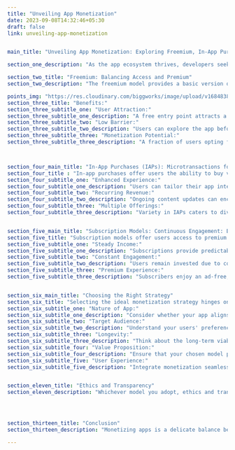 ```yaml
---
title: "Unveiling App Monetization"
date: 2023-09-08T14:32:46+05:30
draft: false
link: unveiling-app-monetization


main_title: "Unveiling App Monetization: Exploring Freemium, In-App Purchases, and Subscription Models"

section_one_description: "As the app ecosystem thrives, developers seek effective ways to monetize their creations. Three prominent strategies have emerged: freemium, in-app purchases (IAPs), and subscription models. This article delves into these approaches, shedding light on their intricacies and benefits in generating revenue while offering value to users."

section_two_title: "Freemium: Balancing Access and Premium"
section_two_description: "The freemium model provides a basic version of the app for free, with optional premium features available for purchase. This approach entices users with the app's core functionality while enticing them with enhanced capabilities for a fee."

points_img: "https://res.cloudinary.com/biggworks/image/upload/v1684838348/Group_11544_lwrsg0.png"
section_three_title: "Benefits:"
section_three_subtitle_one: "User Attraction:"
section_three_subtitle_one_description: "A free entry point attracts a wide user base."
section_three_subtitle_two: "Low Barrier:"
section_three_subtitle_two_description: "Users can explore the app before committing financially."
section_three_subtitle_three: "Monetization Potential:"
section_three_subtitle_three_description: "A fraction of users opting for premium features can generate substantial revenue."



section_four_main_title: "In-App Purchases (IAPs): Microtransactions for Value: Benefits:"
section_four_title : "In-app purchases offer users the ability to buy virtual goods, services, or content within the app. From unlocking levels in games to premium content, IAPs allow users to personalize their experience."
section_four_subtitle_one: "Enhanced Experience:"
section_four_subtitle_one_description: "Users can tailor their app interaction through purchases."
section_four_subtitle_two: "Recurring Revenue:"
section_four_subtitle_two_description: "Ongoing content updates can encourage repeat purchases."
section_four_subtitle_three: "Multiple Offerings:"
section_four_subtitle_three_description: "Variety in IAPs caters to diverse user preferences."


section_five_main_title: "Subscription Models: Continuous Engagement: Benefits:"
section_five_title: "Subscription models offer users access to premium features or content for a recurring fee. This model fosters ongoing engagement and builds a steady revenue stream."
section_five_subtitle_one: "Steady Income:"
section_five_subtitle_one_description: "Subscriptions provide predictable revenue over time."
section_five_subtitle_two: "Constant Engagement:"
section_five_subtitle_two_description: "Users remain invested due to continuous value delivery."
section_five_subtitle_three: "Premium Experience:"
section_five_subtitle_three_description: "Subscribers enjoy an ad-free, premium experience."


section_six_main_title: "Choosing the Right Strategy"
section_six_title: "Selecting the ideal monetization strategy hinges on factors like app nature, target audience, and developer goals."
section_six_subtitle_one: "Nature of App:"
section_six_subtitle_one_description: "Consider whether your app aligns better with freemium, IAPs, or subscriptions based on its features and user interaction."
section_six_subtitle_two: "Target Audience:"
section_six_subtitle_two_description: "Understand your users' preferences and willingness to pay. This insight will guide your strategy."
section_six_subtitle_three: "Longevity:"
section_six_subtitle_three_description: "Think about the long-term viability of the chosen strategy. Will it sustain interest and revenue over time?"
section_six_subtitle_four: "Value Proposition:"
section_six_subtitle_four_description: "Ensure that your chosen model provides compelling value to users, justifying their financial commitment."
section_six_subtitle_five: "User Experience:"
section_six_subtitle_five_description: "Integrate monetization seamlessly without detracting from the user experience. Balance ads and promotions to prevent alienating users."


section_eleven_title: "Ethics and Transparency"
section_eleven_description: "Whichever model you adopt, ethics and transparency are crucial. Clearly communicate pricing, benefits, and any limitations to users. Avoid aggressive monetization that undermines user trust and experience."




section_thirteen_title: "Conclusion"
section_thirteen_description: "Monetizing apps is a delicate balance between generating revenue and offering genuine value. Each strategy has its strengths, and the choice should align with your app's nature and user base. With meticulous planning, strategic execution, and a commitment to user satisfaction, developers can navigate the app monetization landscape successfully, fostering profitability while delivering app excellence." 

---
```


